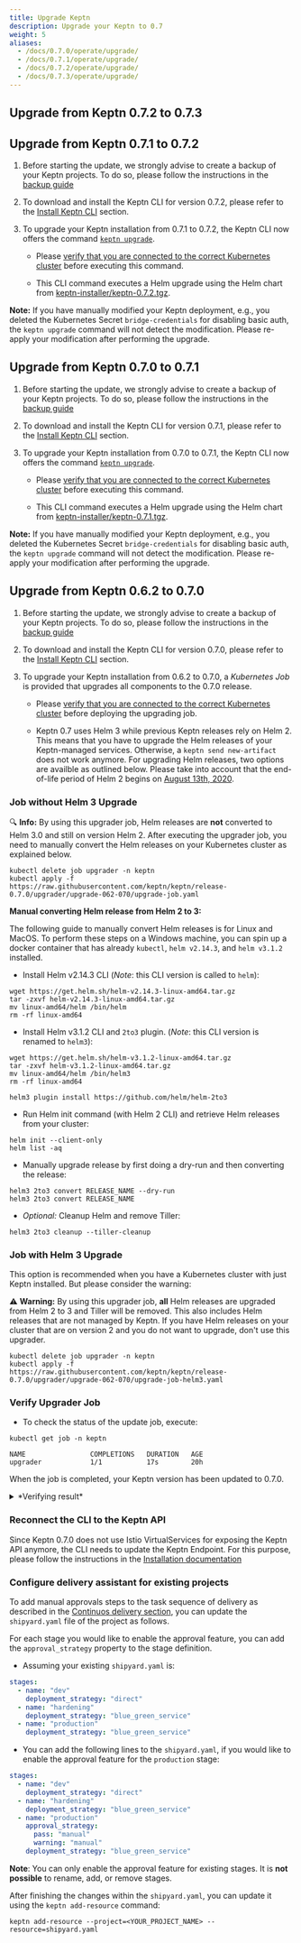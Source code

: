 ```yaml
---
title: Upgrade Keptn
description: Upgrade your Keptn to 0.7
weight: 5
aliases:
  - /docs/0.7.0/operate/upgrade/
  - /docs/0.7.1/operate/upgrade/
  - /docs/0.7.2/operate/upgrade/
  - /docs/0.7.3/operate/upgrade/
---
```


## Upgrade from Keptn 0.7.2 to 0.7.3


## Upgrade from Keptn 0.7.1 to 0.7.2

1. Before starting the update, we strongly advise to create a backup of your Keptn projects. 
To do so, please follow the instructions in the [backup guide](../../operate/backup_and_restore)

1. To download and install the Keptn CLI for version 0.7.2, please refer to the [Install Keptn CLI](../install/#install-keptn-cli) section.

1. To upgrade your Keptn installation from 0.7.1 to 0.7.2, the Keptn CLI now offers the command [`keptn upgrade`](../../reference/cli/commands/keptn_upgrade).
    
    * Please [verify that you are connected to the correct Kubernetes cluster](../../troubleshooting/#verify-kubernetes-context-with-keptn-installation)
before executing this command.
    
    * This CLI command executes a Helm upgrade using the Helm chart from [keptn-installer/keptn-0.7.2.tgz](https://storage.googleapis.com/keptn-installer/keptn-0.7.2.tgz).

**Note:** If you have manually modified your Keptn deployment, e.g., you deleted the Kubernetes Secret `bridge-credentials` for disabling basic auth, the `keptn upgrade` command will not detect the modification. Please re-apply your modification after performing the upgrade.

## Upgrade from Keptn 0.7.0 to 0.7.1

1. Before starting the update, we strongly advise to create a backup of your Keptn projects. 
To do so, please follow the instructions in the [backup guide](../../operate/backup_and_restore)

1. To download and install the Keptn CLI for version 0.7.1, please refer to the [Install Keptn CLI](../install/#install-keptn-cli) section.

1. To upgrade your Keptn installation from 0.7.0 to 0.7.1, the Keptn CLI now offers the command [`keptn upgrade`](../../reference/cli/commands/keptn_upgrade).
    
    * Please [verify that you are connected to the correct Kubernetes cluster](../../troubleshooting/#verify-kubernetes-context-with-keptn-installation)
before executing this command.
    
    * This CLI command executes a Helm upgrade using the Helm chart from [keptn-installer/keptn-0.7.1.tgz](https://storage.googleapis.com/keptn-installer/keptn-0.7.1.tgz).

**Note:** If you have manually modified your Keptn deployment, e.g., you deleted the Kubernetes Secret `bridge-credentials` for disabling basic auth, the `keptn upgrade` command will not detect the modification. Please re-apply your modification after performing the upgrade.

## Upgrade from Keptn 0.6.2 to 0.7.0

1. Before starting the update, we strongly advise to create a backup of your Keptn projects. 
To do so, please follow the instructions in the [backup guide](../../../0.6.0/installation/backup_and_restore)

1. To download and install the Keptn CLI for version 0.7.0, please refer to the [Install Keptn CLI](../install/#install-keptn-cli) section.

1. To upgrade your Keptn installation from 0.6.2 to 0.7.0, a *Kubernetes Job* is provided that upgrades all components to the 0.7.0 release. 

    * Please [verify that you are connected to the correct Kubernetes cluster](../../troubleshooting/#verify-kubernetes-context-with-keptn-installation)
before deploying the upgrading job.

    * Keptn 0.7 uses Helm 3 while previous Keptn releases rely on Helm 2. This means that you have to upgrade the Helm releases of your Keptn-managed services. Otherwise, a `keptn send new-artifact` does not work anymore. For upgrading Helm releases, two options are availble as outlined below. Please take into account that the end-of-life period of Helm 2 begins on [August 13th, 2020](https://helm.sh/blog/covid-19-extending-helm-v2-bug-fixes/).

### Job without Helm 3 Upgrade

:mag: **Info:** By using this upgrader job, Helm releases are **not** converted to Helm 3.0 and still on version Helm 2. After executing the upgrader job, you need to manually convert the Helm releases on your Kubernetes cluster as explained below.

```console
kubectl delete job upgrader -n keptn
kubectl apply -f https://raw.githubusercontent.com/keptn/keptn/release-0.7.0/upgrader/upgrade-062-070/upgrade-job.yaml
```

**Manual converting Helm release from Helm 2 to 3:**

The following guide to manually convert Helm releases is for Linux and MacOS. To perform these steps on a Windows machine, you can spin up a docker container that has already `kubectl`, `helm v2.14.3`, and `helm v3.1.2` installed. 

* Install Helm v2.14.3 CLI (*Note*: this CLI version is called to `helm`):

```console
wget https://get.helm.sh/helm-v2.14.3-linux-amd64.tar.gz
tar -zxvf helm-v2.14.3-linux-amd64.tar.gz
mv linux-amd64/helm /bin/helm
rm -rf linux-amd64
```

* Install Helm v3.1.2 CLI and `2to3` plugin. (*Note*: this CLI version is renamed to `helm3`):

```console
wget https://get.helm.sh/helm-v3.1.2-linux-amd64.tar.gz
tar -zxvf helm-v3.1.2-linux-amd64.tar.gz
mv linux-amd64/helm /bin/helm3
rm -rf linux-amd64

helm3 plugin install https://github.com/helm/helm-2to3
```

* Run Helm init command (with Helm 2 CLI) and retrieve Helm releases from your cluster: 

```console
helm init --client-only
helm list -aq
```

* Manually upgrade release by first doing a dry-run and then converting the release:

```console
helm3 2to3 convert RELEASE_NAME --dry-run
helm3 2to3 convert RELEASE_NAME
```

* *Optional:* Cleanup Helm and remove Tiller: 

```console
helm3 2to3 cleanup --tiller-cleanup
```

### Job with Helm 3 Upgrade

This option is recommended when you have a Kubernetes cluster with just Keptn installed. But please consider the warning: 

:warning: **Warning:** By using this upgrader job, **all** Helm releases are upgraded from Helm 2 to 3 and Tiller will be removed. This also includes Helm releases that are not managed by Keptn. If you have Helm releases on your cluster that are on version 2 and you do not want to upgrade, don't use this upgrader.

```console
kubectl delete job upgrader -n keptn
kubectl apply -f https://raw.githubusercontent.com/keptn/keptn/release-0.7.0/upgrader/upgrade-062-070/upgrade-job-helm3.yaml
```

### Verify Upgrader Job

* To check the status of the update job, execute:

```console
kubectl get job -n keptn
```
```
NAME                COMPLETIONS   DURATION   AGE
upgrader            1/1           17s        20h
```

When the job is completed, your Keptn version has been updated to 0.7.0.

<details><summary>*Verifying result*</summary>

To verify that the upgrade process worked, please check the images and their tags using `kubectl` as described below. 

**Before the upgrade**:

```console
kubectl -n keptn get deployments -owide
```

```
NAME                                                      READY   UP-TO-DATE   AVAILABLE   AGE     CONTAINERS               IMAGES                                      SELECTOR
api                                                       1/1     1            1           4h25m   api                      keptn/api:0.6.0                             run=api
bridge                                                    1/1     1            1           4h25m   bridge                   keptn/bridge2:20200308.0859                 run=bridge
configuration-service                                     1/1     1            1           4h25m   configuration-service    keptn/configuration-service:20200308.0859   run=configuration-service
eventbroker-go                                            1/1     1            1           4h25m   eventbroker-go           keptn/eventbroker-go:0.6.0                  run=eventbroker-go
gatekeeper-service                                        1/1     1            1           4h24m   gatekeeper-service       keptn/gatekeeper-service:0.6.0              run=gatekeeper-service
gatekeeper-service-evaluation-done-distributor            1/1     1            1           4h24m   distributor              keptn/distributor:0.6.0                     run=distributor
helm-service                                              1/1     1            1           4h25m   helm-service             keptn/helm-service:0.6.0                    run=helm-service
helm-service-configuration-change-distributor             1/1     1            1           4h24m   distributor              keptn/distributor:0.6.0                     run=distributor
helm-service-service-create-distributor                   1/1     1            1           4h25m   distributor              keptn/distributor:0.6.0                     run=distributor
jmeter-service                                            1/1     1            1           4h24m   jmeter-service           keptn/jmeter-service:0.6.0                  run=jmeter-service
jmeter-service-deployment-distributor                     1/1     1            1           4h24m   distributor              keptn/distributor:0.6.0                     run=distributor
lighthouse-service                                        1/1     1            1           4h24m   lighthouse-service       keptn/lighthouse-service:0.6.0              run=lighthouse-service
lighthouse-service-get-sli-done-distributor               1/1     1            1           4h24m   distributor              keptn/distributor:0.6.0                     run=distributor
lighthouse-service-start-evaluation-distributor           1/1     1            1           4h24m   distributor              keptn/distributor:0.6.0                     run=distributor
lighthouse-service-tests-finished-distributor             1/1     1            1           4h24m   distributor              keptn/distributor:0.6.0                     run=distributor
nats-operator                                             1/1     1            1           4h25m   nats-operator            connecteverything/nats-operator:0.6.0       name=nats-operator
remediation-service                                       1/1     1            1           4h24m   remediation-service      keptn/remediation-service:0.6.0             run=remediation-service
remediation-service-problem-distributor                   1/1     1            1           4h24m   distributor              keptn/distributor:0.6.0                     run=distributor
shipyard-service                                          1/1     1            1           4h25m   shipyard-service         keptn/shipyard-service:0.6.0                run=shipyard-service
shipyard-service-create-project-distributor               1/1     1            1           4h25m   distributor              keptn/distributor:0.6.0                     run=distributor
shipyard-service-delete-project-distributor               1/1     1            1           4h25m   distributor              keptn/distributor:0.6.0                     run=distributor
wait-service                                              1/1     1            1           4h24m   wait-service             keptn/wait-service:0.6.0                    run=wait-service
wait-service-deployment-distributor                       1/1     1            1           4h24m   distributor              keptn/distributor:0.6.0                     run=distributor
```

**After the upgrade**

```console
kubectl -n keptn get deployments -owide
```

```console
NAME                    READY   UP-TO-DATE   AVAILABLE   AGE   CONTAINERS                          IMAGES                                                                          SELECTOR
api-gateway-nginx       1/1     1            1           21d   api-gateway-nginx                   docker.io/nginxinc/nginx-unprivileged:1.19.1-alpine                             app.kubernetes.io/instance=keptn,app.kubernetes.io/name=api-gateway-nginx
api-service             1/1     1            1           21d   api-service                         docker.io/keptn/api:0.7.1                                                       app.kubernetes.io/instance=keptn,app.kubernetes.io/name=api-service
bridge                  1/1     1            1           21d   bridge                              keptn/bridge2:b3be5c7                                                           app.kubernetes.io/instance=keptn,app.kubernetes.io/name=bridge
configuration-service   1/1     1            1           21d   configuration-service,distributor   docker.io/keptn/configuration-service:0.7.1,docker.io/keptn/distributor:0.7.1   app.kubernetes.io/instance=keptn,app.kubernetes.io/name=configuration-service
eventbroker-go          1/1     1            1           21d   eventbroker-go                      docker.io/keptn/eventbroker-go:0.7.1                                            app.kubernetes.io/instance=keptn,app.kubernetes.io/name=eventbroker-go
gatekeeper-service      1/1     1            1           21d   gatekeeper-service,distributor      docker.io/keptn/gatekeeper-service:0.7.1,docker.io/keptn/distributor:0.7.1      app.kubernetes.io/instance=keptn,app.kubernetes.io/name=gatekeeper-service
helm-service            1/1     1            1           21d   helm-service,distributor            docker.io/keptn/helm-service:0.7.1,docker.io/keptn/distributor:0.7.1            app.kubernetes.io/instance=keptn,app.kubernetes.io/name=helm-service
jmeter-service          1/1     1            1           21d   jmeter-service,distributor          docker.io/keptn/jmeter-service:0.7.1,docker.io/keptn/distributor:0.7.1          app.kubernetes.io/instance=keptn,app.kubernetes.io/name=jmeter-service
lighthouse-service      1/1     1            1           21d   lighthouse-service,distributor      docker.io/keptn/lighthouse-service:0.7.1,docker.io/keptn/distributor:0.7.1      app.kubernetes.io/instance=keptn,app.kubernetes.io/name=lighthouse-service
mongodb                 1/1     1            1           21d   mongodb                             docker.io/centos/mongodb-36-centos7:1                                           app.kubernetes.io/instance=keptn,app.kubernetes.io/name=mongodb
mongodb-datastore       1/1     1            1           21d   mongodb-datastore,distributor       docker.io/keptn/mongodb-datastore:0.7.1,docker.io/keptn/distributor:0.7.1       app.kubernetes.io/instance=keptn,app.kubernetes.io/name=mongodb-datastore
remediation-service     1/1     1            1           21d   remediation-service,distributor     docker.io/keptn/remediation-service:0.7.1,docker.io/keptn/distributor:0.7.1     app.kubernetes.io/instance=keptn,app.kubernetes.io/name=remediation-service
shipyard-service        1/1     1            1           21d   shipyard-service,distributor        docker.io/keptn/shipyard-service:0.7.1,docker.io/keptn/distributor:0.7.1        app.kubernetes.io/instance=keptn,app.kubernetes.io/name=shipyard-service
```

</details>

### Reconnect the CLI to the Keptn API

Since Keptn 0.7.0 does not use Istio VirtualServices for exposing the Keptn API anymore, the CLI needs to update the 
Keptn Endpoint. For this purpose, please follow the instructions in the [Installation documentation](../install/#access-the-keptn-api) 

### Configure delivery assistant for existing projects

To add manual approvals steps to the task sequence of delivery as described in the [Continuos delivery section](../../continuous_delivery/multi_stage/#approval-strategy), you can update the `shipyard.yaml` file of the project as follows.

For each stage you would like to enable the approval feature, you can add the `approval_strategy` property to the stage definition. 

* Assuming your existing `shipyard.yaml` is:

```yaml
stages:
  - name: "dev"
    deployment_strategy: "direct"
  - name: "hardening"
    deployment_strategy: "blue_green_service"
  - name: "production"
    deployment_strategy: "blue_green_service"
```

* You can add the following lines to the `shipyard.yaml`, if you would like to enable the approval feature for the `production` stage:

```yaml
stages:
  - name: "dev"
    deployment_strategy: "direct"
  - name: "hardening"
    deployment_strategy: "blue_green_service"
  - name: "production"
    approval_strategy: 
      pass: "manual"
      warning: "manual"
    deployment_strategy: "blue_green_service"
```

**Note**: You can only enable the approval feature for existing stages. It is **not possible** to rename, add, or remove stages.

After finishing the changes within the `shipyard.yaml`, you can update it using the `keptn add-resource` command:

```
keptn add-resource --project=<YOUR_PROJECT_NAME> --resource=shipyard.yaml
```
